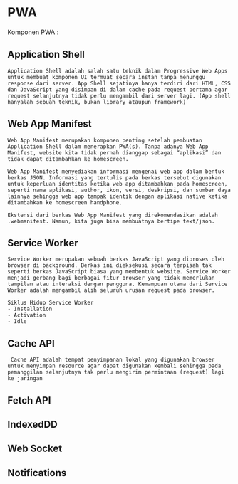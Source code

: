 # PWA 

Komponen PWA : 
## Application Shell
    Application Shell adalah salah satu teknik dalam Progressive Web Apps untuk membuat komponen UI termuat secara instan tanpa menunggu response dari server. App Shell sejatinya hanya terdiri dari HTML, CSS dan JavaScript yang disimpan di dalam cache pada request pertama agar request selanjutnya tidak perlu mengambil dari server lagi. (App shell hanyalah sebuah teknik, bukan library ataupun framework)
## Web App Manifest
    Web App Manifest merupakan komponen penting setelah pembuatan Application Shell dalam menerapkan PWA(s). Tanpa adanya Web App Manifest, website kita tidak pernah dianggap sebagai “aplikasi” dan tidak dapat ditambahkan ke homescreen.
    
    Web App Manifest menyediakan informasi mengenai web app dalam bentuk berkas JSON. Informasi yang tertulis pada berkas tersebut digunakan untuk keperluan identitas ketika web app ditambahkan pada homescreen, seperti nama aplikasi, author, ikon, versi, deskripsi, dan sumber daya lainnya sehingga web app tampak identik dengan aplikasi native ketika ditambahkan ke homescreen handphone.
    
    Ekstensi dari berkas Web App Manifest yang direkomendasikan adalah .webmanifest. Namun, kita juga bisa membuatnya bertipe text/json.
## Service Worker
    Service Worker merupakan sebuah berkas JavaScript yang diproses oleh browser di background. Berkas ini dieksekusi secara terpisah tak seperti berkas JavaScript biasa yang membentuk website. Service Worker menjadi gerbang bagi berbagai fitur browser yang tidak memerlukan tampilan atau interaksi dengan pengguna. Kemampuan utama dari Service Worker adalah mengambil alih seluruh urusan request pada browser.

    Siklus Hidup Service Worker
    - Installation
    - Activation
    - Idle
## Cache API
     Cache API adalah tempat penyimpanan lokal yang digunakan browser untuk menyimpan resource agar dapat digunakan kembali sehingga pada pemanggilan selanjutnya tak perlu mengirim permintaan (request) lagi ke jaringan
## Fetch API
## IndexedDD
## Web Socket
## Notifications